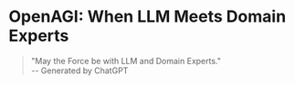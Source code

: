 # OpenAGI: When LLM Meets Domain Experts

> "May the Force be with LLM and Domain Experts." <br>
> -- Generated by ChatGPT

